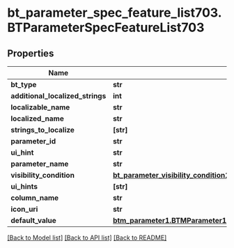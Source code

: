 # bt_parameter_spec_feature_list703.BTParameterSpecFeatureList703

## Properties
Name | Type | Description | Notes
------------ | ------------- | ------------- | -------------
**bt_type** | **str** |  | [optional] 
**additional_localized_strings** | **int** |  | [optional] 
**localizable_name** | **str** |  | [optional] 
**localized_name** | **str** |  | [optional] 
**strings_to_localize** | **[str]** |  | [optional] 
**parameter_id** | **str** |  | [optional] 
**ui_hint** | **str** |  | [optional] 
**parameter_name** | **str** |  | [optional] 
**visibility_condition** | [**bt_parameter_visibility_condition177.BTParameterVisibilityCondition177**](BTParameterVisibilityCondition177.md) |  | [optional] 
**ui_hints** | **[str]** |  | [optional] 
**column_name** | **str** |  | [optional] 
**icon_uri** | **str** |  | [optional] 
**default_value** | [**btm_parameter1.BTMParameter1**](BTMParameter1.md) |  | [optional] 

[[Back to Model list]](../README.md#documentation-for-models) [[Back to API list]](../README.md#documentation-for-api-endpoints) [[Back to README]](../README.md)


